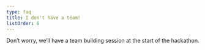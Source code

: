 ```yaml
---
type: faq
title: I don't have a team!
listOrder: 6
---
```

Don’t worry, we’ll have a team building session at the start of the hackathon.
